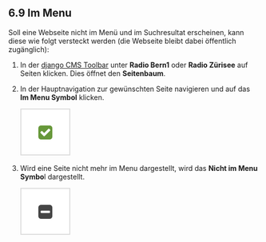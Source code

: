 
<a name="6-9-im-menu">6.9 Im Menu</a>
--------------
Soll eine Webseite nicht im Menü und im Suchresultat erscheinen, kann diese wie folgt versteckt werden (die Webseite bleibt dabei öffentlich zugänglich):

  1. In der [django CMS Toolbar](../grundlagen.md#1-1-django-cms-toolbar) unter **Radio Bern1** oder **Radio Zürisee** auf Seiten klicken. Dies öffnet den **Seitenbaum**.
  2. In der Hauptnavigation zur gewünschten Seite navigieren und auf das **Im Menu Symbol** klicken.
      
      ![Im Menu](../../screenshots/Bildschirmfoto_Im_Menu.png)
      
  3. Wird eine Seite nicht mehr im Menu dargestellt, wird das **Nicht im Menu Symbo**l dargestellt.
    
      ![Nicht im Menu](../../screenshots/Bildschirmfoto_Nicht_im_Menu.png)
